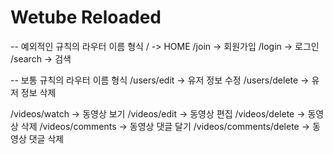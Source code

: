 # Wetube Reloaded

-- 예외적인 규칙의 라우터 이름 형식
/ -> HOME
/join -> 회원가입
/login -> 로그인
/search -> 검색

-- 보통 규칙의 라우터 이름 형식
/users/edit -> 유저 정보 수정
/users/delete -> 유저 정보 삭제

/videos/watch -> 동영상 보기
/videos/edit -> 동영상 편집
/videos/delete -> 동영상 삭제
/videos/comments -> 동영상 댓글 달기
/videos/comments/delete -> 동영상 댓글 삭제
